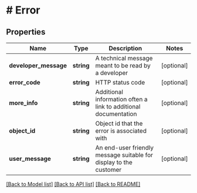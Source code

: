 # # Error

## Properties

Name | Type | Description | Notes
------------ | ------------- | ------------- | -------------
**developer_message** | **string** | A technical message meant to be read by a developer | [optional]
**error_code** | **string** | HTTP status code | [optional]
**more_info** | **string** | Additional information often a link to additional documentation | [optional]
**object_id** | **string** | Object id that the error is associated with | [optional]
**user_message** | **string** | An end-user friendly message suitable for display to the customer | [optional]

[[Back to Model list]](../../README.md#models) [[Back to API list]](../../README.md#endpoints) [[Back to README]](../../README.md)

